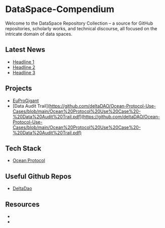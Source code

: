 # DataSpace-Compendium
Welcome to the DataSpace Repository Collection – a source for GitHub repositories, scholarly works, and technical discourse, all focused on the intricate domain of data spaces. 

## Latest News

- [Headline 1](https://www.example.com/news1)
- [Headline 2](https://www.example.com/news2)
- [Headline 3](https://www.example.com/news3)

## Projects

- [EuProGigant](https://portal.euprogigant.io/)
- [Data Audit Trail](https://github.com/deltaDAO/Ocean-Protocol-Use-Cases/blob/main/Ocean%20Protocol%20Use%20Case%20-%20Data%20Audit%20Trail.pdf](https://github.com/deltaDAO/Ocean-Protocol-Use-Cases/blob/main/Ocean%20Protocol%20Use%20Case%20-%20Data%20Audit%20Trail.pdf)

## Tech Stack

- [Ocean Protocol](https://docs.oceanprotocol.com/developers/architecture)

## Useful Github Repos

- [DeltaDao](https://github.com/deltaDAO)


## Resources

- []()
- []()

